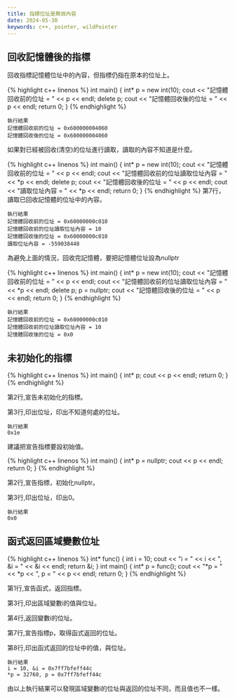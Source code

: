 ```yaml
---
title: 指標位址是無效內容
date: 2024-05-30
keywords: c++, pointer, wildPointer
---
```


## 回收記憶體後的指標

回收指標記憶體位址中的內容，但指標仍指在原本的位址上。

{% highlight c++ linenos %}
int main() {
    int* p = new int(10);
    cout << "記憶體回收前的位址 = " << p << endl;
    delete p;
    cout << "記憶體回收後的位址 = " << p << endl;
    return 0;
}
{% endhighlight %}

```
執行結果
記憶體回收前的位址 = 0x600000004060
記憶體回收後的位址 = 0x600000004060
```

如果對已經被回收(清空)的位址進行讀取，讀取的內容不知道是什麼。

{% highlight c++ linenos %}
int main() {
    int* p = new int(10);
    cout << "記憶體回收前的位址 = " << p << endl;
    cout << "記憶體回收前的位址讀取位址內容 = " << *p << endl;
    delete p;
    cout << "記憶體回收後的位址 = " << p << endl;
    cout << "讀取位址內容 = " << *p << endl;
    return 0;
}
{% endhighlight %}
第7行，讀取已回收記憶體的位址中的內容。


```
執行結果
記憶體回收前的位址 = 0x60000000c010
記憶體回收前的位址讀取位址內容 = 10
記憶體回收後的位址 = 0x60000000c010
讀取位址內容 = -559038448
```

為避免上面的情況，回收完記憶體，要把記憶體位址設為nullptr

{% highlight c++ linenos %}
int main() {
    int* p = new int(10);
    cout << "記憶體回收前的位址 = " << p << endl;
    cout << "記憶體回收前的位址讀取位址內容 = " << *p << endl;
    delete p;
    p = nullptr;
    cout << "記憶體回收後的位址 = " << p << endl;
    return 0;
}
{% endhighlight %}

```
執行結果
記憶體回收前的位址 = 0x60000000c010
記憶體回收前的位址讀取位址內容 = 10
記憶體回收後的位址 = 0x0
```

## 未初始化的指標

{% highlight c++ linenos %}
int main() {
    int* p;
    cout << p << endl;
    return 0;
}
{% endhighlight %}

第2行,宣告未初始化的指標。

第3行,印出位址，印出不知道何處的位址。

```
執行結果
0x1e
```

建議把宣告指標要設初始值。

{% highlight c++ linenos %}
int main() {
    int* p = nullptr;
    cout << p << endl;
    return 0;
}
{% endhighlight %}

第2行,宣告指標，初始化nullptr。

第3行,印出位址，印出0。

```
執行結果
0x0
```

## 函式返回區域變數位址

{% highlight c++ linenos %}
int* func() {
    int i = 10;
    cout << "i = " << i << ", &i = " << &i << endl;
    return &i;
}
int main() {
    int* p = func();
    cout << "*p = " << *p << ", p = " << p << endl;
    return 0;
}
{% endhighlight %}

第1行,宣告函式，返回指標。

第3行,印出區域變數i的值與位址。

第4行,返回變數i的位址。

第7行,宣告指標p，取得函式返回的位址。

第8行,印出函式返回的位址中的值，與位址。

```
執行結果
i = 10, &i = 0x7ff7bfeff44c
*p = 32760, p = 0x7ff7bfeff44c
```

由以上執行結果可以發現區域變數i的位址與返回的位址不同，而且值也不一樣。